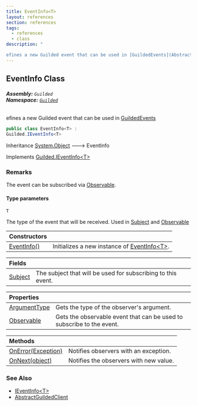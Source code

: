 ```yaml
---
title: EventInfo<T>
layout: references
section: references
tags:
  - references
  - class
description: "

efines a new Guilded event that can be used in [GuildedEvents](AbstractGuildedClient.GuildedEvents.md 'Guilded.AbstractGuildedClient.GuildedEvents')"
---
```


## EventInfo<T> Class
###### **Assembly:** `Guilded`<br/>**Namespace:** [`Guilded`](Guilded.md 'Guilded')

efines a new Guilded event that can be used in [GuildedEvents](AbstractGuildedClient.GuildedEvents.md 'Guilded.AbstractGuildedClient.GuildedEvents')

```csharp
public class EventInfo<T> :
Guilded.IEventInfo<T>
```

Inheritance [System.Object](https://docs.microsoft.com/en-us/dotnet/api/System.Object 'System.Object') &#129106; EventInfo<T>

Implements [Guilded.IEventInfo&lt;](IEventInfo_T_.md 'Guilded.IEventInfo<T>')[T](EventInfo_T_.md#Guilded.EventInfo_T_.T 'Guilded.EventInfo<T>.T')[&gt;](IEventInfo_T_.md 'Guilded.IEventInfo<T>')

### Remarks
  
The event can be subscribed via [Observable](EventInfo_T_.Observable.md 'Guilded.EventInfo<T>.Observable').
#### Type parameters

<a name='Guilded.EventInfo_T_.T'></a>

`T`

The type of the event that will be received. Used in [Subject](EventInfo_T_.Subject.md 'Guilded.EventInfo<T>.Subject') and [Observable](EventInfo_T_.Observable.md 'Guilded.EventInfo<T>.Observable')

| Constructors | |
| :--- | :--- |
| [EventInfo()](EventInfo_T_.EventInfo().md 'Guilded.EventInfo<T>.EventInfo()') | Initializes a new instance of [EventInfo&lt;T&gt;](EventInfo_T_.md 'Guilded.EventInfo<T>'). |

| Fields | |
| :--- | :--- |
| [Subject](EventInfo_T_.Subject.md 'Guilded.EventInfo<T>.Subject') | The subject that will be used for subscribing to this event. |

| Properties | |
| :--- | :--- |
| [ArgumentType](EventInfo_T_.ArgumentType.md 'Guilded.EventInfo<T>.ArgumentType') | Gets the type of the observer's argument. |
| [Observable](EventInfo_T_.Observable.md 'Guilded.EventInfo<T>.Observable') | Gets the observable event that can be used to subscribe to the event. |

| Methods | |
| :--- | :--- |
| [OnError(Exception)](EventInfo_T_.OnError(Exception).md 'Guilded.EventInfo<T>.OnError(System.Exception)') | Notifies observers with an exception. |
| [OnNext(object)](EventInfo_T_.OnNext(object).md 'Guilded.EventInfo<T>.OnNext(object)') | Notifies the observers with new value. |

### See Also
- [IEventInfo&lt;T&gt;](IEventInfo_T_.md 'Guilded.IEventInfo<T>')
- [AbstractGuildedClient](AbstractGuildedClient.md 'Guilded.AbstractGuildedClient')